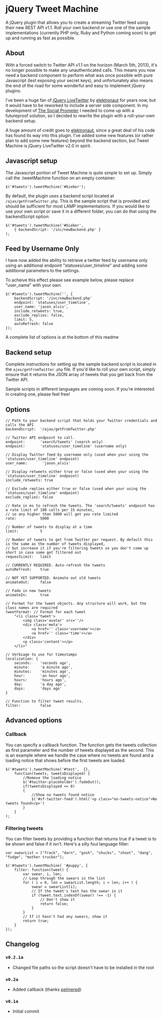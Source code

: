 # jQuery Tweet Machine
A jQuery plugin that allows you to create a streaming Twitter feed using their new REST API v1.1. Roll your own backend or use one of the sample implementations (currently PHP only, Ruby and Python coming soon) to get up and running as fast as possible.

## About
With a forced switch to Twitter API v1.1 on the horizon (March 5th, 2013), it's no longer possible to make any unauthenticated calls. This means you now need a backend component to perform what was once possible with pure Javascript (lest exposing your secret keys), and unfortunately also means the end of the road for some wonderful and easy to implement jQuery plugins.

I've been a huge fan of [jQuery LiveTwitter](http://elektronaut.github.com/jquery.livetwitter/) by [elektronaut](https://github.com/elektronaut) for years now, but it would have to be reworked to include a server side component. In my development of [The Social Prompter](http://thesocialprompter.com/) I needed to come up with a futureproof solution, so I decided to rewrite the plugin with a roll-your-own backend setup.

A huge amount of credit goes to [elektronaut](https://github.com/elektronaut), since a great deal of his code has found its way into this plugin. I've added some new features (or rather plan to add some new features) beyond the backend section, but Tweet Machine is jQuery LiveTwitter v2.0 in spirit.

## Javascript setup
The Javascript portion of Tweet Machine is quite simple to set up. Simply call the .tweetMachine function on an empty container:

    $('#tweets').tweetMachine('#bieber');

By default, the plugin uses a backend script located at `/ajax/getFromTwitter.php`. This is the sample script that is provided and should be sufficient for most LAMP implementations. If you would like to use your own script or save it in a different folder, you can do that using the backendScript option:

    $('#tweets').tweetMachine('#bieber',
        { backendScript: '/inc/newBackend.php' }
    );

## Feed by Username Only

I have now added the ability to retrieve a twitter feed by username only using an additional endpoint "statuses/user_timeline" and adding some additional parameters to the settings.

To acheive this effect please see example below, please replace "user_name" with your own.

    $('#tweets').tweetMachine('', { 
    	backendScript: '/inc/newBackend.php' 
		endpoint: 'statuses/user_timeline',
		user_name: 'jason_alvis',
		include_retweets: true,
		exclude_replies: false,
		limit: 5,
		autoRefresh: false    
    });

A complete list of options is at the bottom of this readme

## Backend setup
Complete instructions for setting up the sample backend script is located in the `ajax/getFromTwitter.php` file. If you'd like to roll your own script, simply ensure that it returns the JSON array of tweets that you get back from the Twitter API.

Sample scripts in different languages are coming soon. If you're interested in creating one, please feel free!

## Options
    // Path to your backend script that holds your Twitter credentials and calls the API
    backendScript:  '/ajax/getFromTwitter.php'

    // Twitter API endpoint to call.
    endpoint:       'search/tweets' (search only)
    endpoint:       'statuses/user_timeline' (username only)

	// Display Twitter feed by username only (used when your using the 'statuses/user_timeline' endpoint)
    user_name:       'jason_alvis'
    
	// Display retweets either true or false (used when your using the 'statuses/user_timeline' endpoint)
    include_retweets: true
    
	// Exclude replies either true or false (used when your using the 'statuses/user_timeline' endpoint)
    exclude_replies: false
        
    // Rate in ms to refresh the tweets. The 'search/tweets' endpoint has a rate limit of 180 calls per 15 minutes,
    // so any higher than 5000 will get you rate limited
    rate:           5000

    // Number of tweets to display at a time
    limit:          5

    // Number of tweets to get from Twitter per request. By default this is the same as the number of tweets displayed,
    // but increase it if you're filtering tweets so you don't come up short in case some get filtered out
    requestLimit:   limit          

    // CURRENTLY REQUIRED. Auto-refresh the tweets
    autoRefresh:    true

    // NOT YET SUPPORTED. Animate out old tweets
    animateOut:     false

    // Fade in new tweets
    animateIn:      true 

    // Format for the tweet objects. Any structure will work, but the class names are required
    tweetFormat: // Format for each tweet
        "<li class='tweet'>
            <img class='avatar' src=''/>
            <div class='meta'>
                <a href='' class='username'></a>
                <a href='' class='time'></a>
            </div>
            <p class='content'></p>
        </li>"

    // Verbiage to use for timestamps
    localization: { 
        seconds:    'seconds ago',
        minute:     'a minute ago',
        minutes:    'minutes ago',
        hour:       'an hour ago',
        hours:      'hours ago',
        day:        'a day ago',
        days:       'days ago'
    }

    // Function to filter tweet results. 
    filter:         false

## Advanced options

### Callback

You can specify a callback function. The function gets the tweets collection as first parameter and the number of tweets displayed as the second. 
This is an example where we handle the case where no tweets are found and a loading notice that shows before the first tweets are loaded.

    $('#tweets').tweetMachine('#test',	{},
        function(tweets, tweetsDisplayed) {
		    //Remove the loading notice
            $('#twitter-placeholder').fadeOut();
            if(tweetsDisplayed <= 0)
            {
			    //Show no tweets found notice
                $('#sf-twitter-feed').html('<p class="no-tweets-notice">No tweets found</p>')
            }
        }
    );


### Filtering tweets

You can filter tweets by providing a function that returns true if a tweet is to be shown and false if it isn't. Here's a silly foul language filter:

    var swearList = ["frack", "darn", "gosh", "shucks", "shoot", "dang", "fudge", "mother trucker"];

    $('#tweets').tweetMachine( '#puppy', {
        filter: function(tweet) {
            var swear, i, len;
            // Loop through the swears in the list
            for ( i = 0, len = swearList.length; i < len; i++ ) {
                swear = swearList[i];
                // If the tweet's text has the swear in it
                if (tweet.text.indexOf(swear) !== -1) {
                    // Don't show it
                    return false;
                }
            }
            // If it hasn't had any swears, show it
            return true;
        }
    });

## Changelog

### `v0.2.1a`

- Changed file paths so the script doesn't have to be installed in the root

### `v0.2a`

- Added callback (thanks [pelmered](https://github.com/pelmered))

### `v0.1a`

- Initial commit
